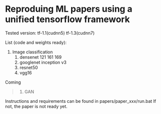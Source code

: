 # Reproduing ML papers using a unified tensorflow framework

Tested version: tf-1.1(cudnn5) tf-1.3(cudnn7)

List (code and weights ready):
1. Image classification
    1. densenet 121 161 169
    2. googlenet inception v3
    3. resnet50
    4. vgg16

Coming
>1. GAN

Instructions and requirements can be found in papers/paper_xxx/run.bat If not, the paper is not ready yet.
